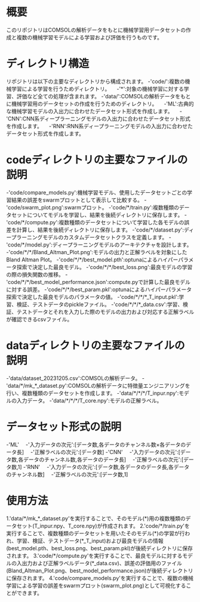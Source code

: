 # 概要
このリポジトリはCOMSOLの解析データをもとに機械学習用データセットの作成と複数の機械学習モデルによる学習および評価を行うものです。

# ディレクトリ構造
リポジトリは以下の主要なディレクトリから構成されます。
-'code/':複数の機械学習による学習を行うためディレクトリ。
　-'\*':対象の機械学習に対する学習、評価など全ての処理が含まれます。
-'data/':COMSOLの解析データをもとに機械学習用のデータセットの作成を行うためのディレクトリ。
　-'ML':古典的な機械学習モデルの入出力に合わせたデータセット形式を作成します。
　-'CNN':CNN系ディープラーニングモデルの入出力に合わせたデータセット形式を作成します。
　-'RNN':RNN系ディープラーニングモデルの入出力に合わせたデータセット形式を作成します。

# codeディレクトリの主要なファイルの説明
-'code/compare_models.py':機械学習モデル、使用したデータセットごとの学習結果の誤差をswarmプロットとして表示して比較する。
-'code/swarm_plot.png':swarmプロット。
-'code/\*/train.py':複数種類のデータセットについてモデルを学習し、結果を後続ディレクトリに保存します。
-'code/\*/compute.py':複数種類のデータセットについて学習した各モデルの誤差を計算し、結果を後続ディレクトリに保存します。
-'code/\*/dataset.py':ディープラーニングモデルのカスタムデータセットクラスを定義します。
-'code/\*/model.py':ディープラーニングモデルのアーキテクチャを設計します。
-'code/\*/\*/Bland_Altman_Plot.png':モデルの出力と正解ラベルを対象にしたBland Altman Plot。
-'code/\*/\*/best_model.pth':optunaによるハイパーパラメータ探索で決定した最良モデル。
-'code/\*/\*/best_loss.png':最良モデルの学習の際の損失関数の推移。
-'code/\*/\*/best_model_performance.json':compute.pyで計算した最良モデルに対する誤差。
-'code/\*/\*/best_param.pkl':optunaによるハイパーパラメータ探索で決定した最良モデルのパラメータの値。
-'code/\*/\*/\*_T_input.pkl':学習、検証、テストデータのpickleファイル。
-'code/\*/\*/\*_data.csv':学習、検証、テストデータとそれを入力した際のモデルの出力および対応する正解ラベルが確認できるcsvファイル。

# dataディレクトリの主要なファイルの説明
-'data/dataset_20231205.csv':COMSOLの解析データ。
-'data/\*/mk_*_dataset.py':COMSOLの解析データに特徴量エンジニアリングを行い、複数種類のデータセットを作成します。
-'data/\*/\*/\*/T_inpur.npy':モデルの入力データ。
-'data/\*/\*/\*/T_core.npy':モデルの正解ラベル。

# データセット形式の説明
-'ML'
　-'入力データの次元':[データ数,各データのチャンネル数×各データのデータ長]
　-'正解ラベルの次元':[データ数]
-'CNN'
　-'入力データの次元':[データ数,各データのチャンネル数,各データのデータ長]
　-'正解ラベルの次元':[データ数,1]
-'RNN'
　-'入力データの次元':[データ数,各データのデータ長,各データのチャンネル数]
　-'正解ラベルの次元':[データ数,1]

# 使用方法
1.'data/\*/mk_\*_dataset.py'を実行することで、そのモデル(\*)用の複数種類のデータセット(T_inpur.npy、T_core.npy)が作成されます。
2.'code/\*/train.py'を実行することで、複数種類のデータセットを用いたそのモデル(\*)の学習が行われ、学習、検証、テストデータ(\*_T_input)および最良モデルの情報(best_model.pth、best_loss.png、best_param.pkl)が後続ディレクトリに保存されます。
3.'code/\*/compute.py'を実行することで、最良モデルに対するモデルの入出力および正解ラベルデータ(\*_data.csv)、誤差の評価用のファイル(Bland_Altman_Plot.png、best_model_performance.json)が後続ディレクトリに保存されます。
4.'code/compare_models.py'を実行することで、複数の機械学習による学習の誤差をswarmプロット(swarm_plot.png)として可視化することができます。
